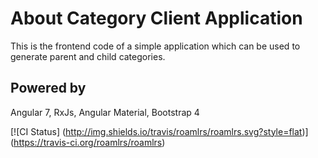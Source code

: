 # About Category Client Application
This is the frontend code of a simple application which can be used to 
generate parent and child categories.

## Powered by

Angular 7, RxJs, Angular Material, Bootstrap 4

[![CI Status]
   (http://img.shields.io/travis/roamlrs/roamlrs.svg?style=flat)]
   (https://travis-ci.org/roamlrs/roamlrs)
